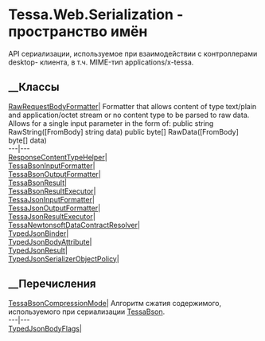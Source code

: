 # Tessa.Web.Serialization - пространство имён
API сериализации, используемое при взаимодействии с контроллерами desktop-
клиента, в т.ч. MIME-тип applications/x-tessa.
##  __Классы
[RawRequestBodyFormatter](T_Tessa_Web_Serialization_RawRequestBodyFormatter.htm)|
Formatter that allows content of type text/plain and application/octet stream
or no content type to be parsed to raw data. Allows for a single input
parameter in the form of: public string RawString([FromBody] string data)
public byte[] RawData([FromBody] byte[] data)  
---|---  
[ResponseContentTypeHelper](T_Tessa_Web_Serialization_ResponseContentTypeHelper.htm)|  
[TessaBsonInputFormatter](T_Tessa_Web_Serialization_TessaBsonInputFormatter.htm)|  
[TessaBsonOutputFormatter](T_Tessa_Web_Serialization_TessaBsonOutputFormatter.htm)|  
[TessaBsonResult](T_Tessa_Web_Serialization_TessaBsonResult.htm)|  
[TessaBsonResultExecutor](T_Tessa_Web_Serialization_TessaBsonResultExecutor.htm)|  
[TessaJsonInputFormatter](T_Tessa_Web_Serialization_TessaJsonInputFormatter.htm)|  
[TessaJsonOutputFormatter](T_Tessa_Web_Serialization_TessaJsonOutputFormatter.htm)|  
[TessaJsonResultExecutor](T_Tessa_Web_Serialization_TessaJsonResultExecutor.htm)|  
[TessaNewtonsoftDataContractResolver](T_Tessa_Web_Serialization_TessaNewtonsoftDataContractResolver.htm)|  
[TypedJsonBinder](T_Tessa_Web_Serialization_TypedJsonBinder.htm)|  
[TypedJsonBodyAttribute](T_Tessa_Web_Serialization_TypedJsonBodyAttribute.htm)|  
[TypedJsonResult](T_Tessa_Web_Serialization_TypedJsonResult.htm)|  
[TypedJsonSerializerObjectPolicy](T_Tessa_Web_Serialization_TypedJsonSerializerObjectPolicy.htm)|  
## __Перечисления
[TessaBsonCompressionMode](T_Tessa_Web_Serialization_TessaBsonCompressionMode.htm)|
Алгоритм сжатия содержимого, используемого при сериализации
[TessaBson](F_Tessa_Platform_Runtime_MediaTypes_TessaBson.htm).  
---|---  
[TypedJsonBodyFlags](T_Tessa_Web_Serialization_TypedJsonBodyFlags.htm)|
